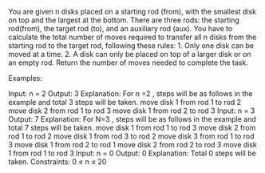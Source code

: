 You are given n disks placed on a starting rod (from), with the smallest disk on top and the largest at the bottom. There are three rods: the starting rod(from), the target rod (to), and an auxiliary rod (aux).
You have to calculate the total number of moves required to transfer all n disks from the starting rod to the target rod, following these rules:
      1. Only one disk can be moved at a time.
      2. A disk can only be placed on top of a larger disk or on an empty rod.
Return the number of moves needed to complete the task.

Examples:

Input: n = 2
Output: 3
Explanation: For n =2 , steps will be as follows in the example and total 3 steps will be taken.
move disk 1 from rod 1 to rod 2
move disk 2 from rod 1 to rod 3
move disk 1 from rod 2 to rod 3
Input: n = 3
Output: 7
Explanation: For N=3 , steps will be as follows in the example and total 7 steps will be taken.
move disk 1 from rod 1 to rod 3
move disk 2 from rod 1 to rod 2
move disk 1 from rod 3 to rod 2
move disk 3 from rod 1 to rod 3
move disk 1 from rod 2 to rod 1
move disk 2 from rod 2 to rod 3
move disk 1 from rod 1 to rod 3
Input: n = 0
Output: 0
Explanation: Total 0 steps will be taken.
Constraints:
  0 ≤ n ≤ 20
